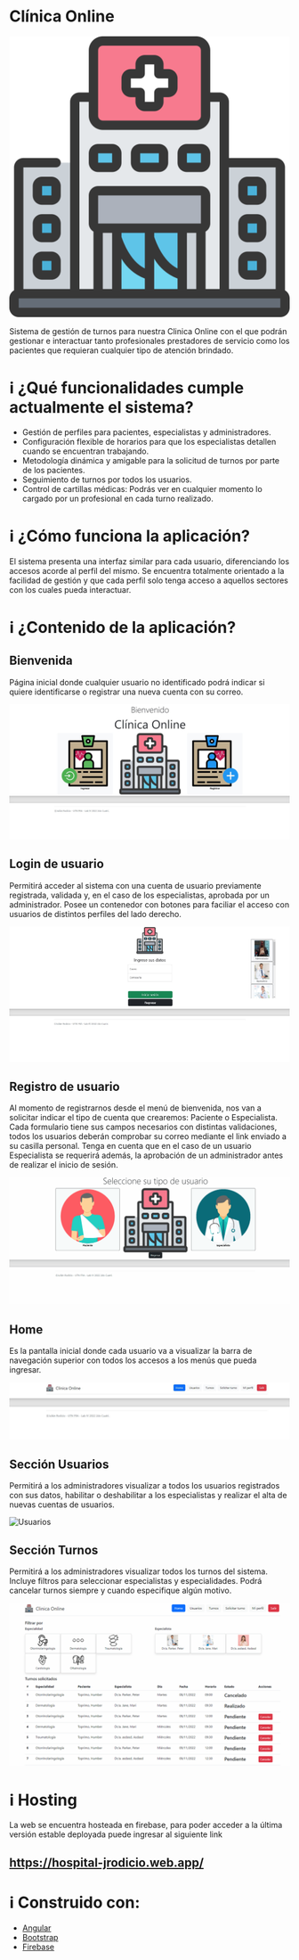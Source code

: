 # Clínica Online
<p align="center">
  <img src="https://github.com/Jrodicio/hospital-tp2-lab4-2022/blob/main/src/assets/images/logo.png" alt="Logo"/>
</p>
Sistema de gestión de turnos para nuestra Clinica Online con el que podrán gestionar e interactuar tanto profesionales prestadores de servicio como los pacientes que requieran cualquier tipo de atención brindado.


# :information_source: ¿Qué funcionalidades cumple actualmente el sistema?
- Gestión de perfiles para pacientes, especialistas y administradores.
- Configuración flexible de horarios para que los especialistas detallen cuando se encuentran trabajando.
- Metodología dinámica y amigable para la solicitud de turnos por parte de los pacientes.
- Seguimiento de turnos por todos los usuarios.
- Control de cartillas médicas: Podrás ver en cualquier momento lo cargado por un profesional en cada turno realizado.


# :information_source: ¿Cómo funciona la aplicación?

El sistema presenta una interfaz similar para cada usuario, diferenciando los accesos acorde al perfil del mismo.
Se encuentra totalmente orientado a la facilidad de gestión y que cada perfil solo tenga acceso a aquellos sectores con los cuales pueda interactuar.

# :information_source: ¿Contenido de la aplicación?

## Bienvenida

Página inicial donde cualquier usuario no identificado podrá indicar si quiere identificarse o registrar una nueva cuenta con su correo.

![Bienvenida](src/assets/readme/bienvenida.JPG "Página de bienvenida")

## Login de usuario

Permitirá acceder al sistema con una cuenta de usuario previamente registrada, validada y, en el caso de los especialistas, aprobada por un administrador.
Posee un contenedor con botones para faciliar el acceso con usuarios de distintos perfiles del lado derecho.

![Login](src/assets/readme/login.JPG "Formulario de login")

## Registro de usuario

Al momento de registrarnos desde el menú de bienvenida, nos van a solicitar indicar el tipo de cuenta que crearemos: Paciente o Especialista.
Cada formulario tiene sus campos necesarios con distintas validaciones, todos los usuarios deberán comprobar su correo mediante el link enviado a su casilla personal. Tenga en cuenta que en el caso de un usuario Especialista se requerirá además, la aprobación de un administrador antes de realizar el inicio de sesión.

![Registro](src/assets/readme/registro.gif "Formulario de registro")

## Home

Es la pantalla inicial donde cada usuario va a visualizar la barra de navegación superior con todos los accesos a los menús que pueda ingresar.

![Home](src/assets/readme/home.JPG "Page home")

## Sección Usuarios

Permitirá a los administradores visualizar a todos los usuarios registrados con sus datos, habilitar o deshabilitar a los especialistas y realizar el alta de nuevas cuentas de usuarios.

![Usuarios](src/assets/readme/usuarios.gif "Sección´Usuarios")

## Sección Turnos

Permitirá a los administradores visualizar todos los turnos del sistema. Incluye filtros para seleccionar especialistas y especialidades. Podrá cancelar turnos siempre y cuando especifique algún motivo.

![Turnos](src/assets/readme/turnos.gif "Sección Turnos")

# :information_source: Hosting

La web se encuentra hosteada en firebase, para poder acceder a la última versión estable deployada puede ingresar al siguiente link

## https://hospital-jrodicio.web.app/

# :information_source: Construido con:
* [Angular](https://angular.io/)
* [Bootstrap](https://getbootstrap.com/)
* [Firebase](https://firebase.google.com/)
